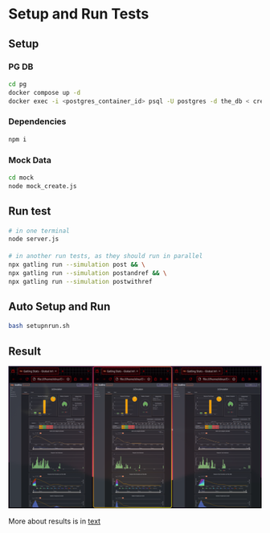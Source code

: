 # Setup and Run Tests

## Setup

### PG DB

```bash
cd pg
docker compose up -d
docker exec -i <postgres_container_id> psql -U postgres -d the_db < create.sql
```

### Dependencies

```bash
npm i
```

### Mock Data

```bash
cd mock
node mock_create.js
```

## Run test

```bash
# in one terminal
node server.js 

# in another run tests, as they should run in parallel
npx gatling run --simulation post && \
npx gatling run --simulation postandref && \
npx gatling run --simulation postwithref
```

## Auto Setup and Run

```bash
bash setupnrun.sh
```

## Result

![alt text](images/res.png)

More about results is in [text](reports/load_test_results_2_10000.md)
